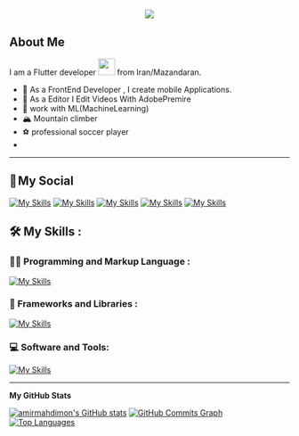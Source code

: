 <h1 align="center">
    <img src="https://readme-typing-svg.herokuapp.com/?lines=Welcome,+There!+👋;My+name+is+Amirmahdi;I'm+happy+to+see+you,+my+friends!&center=true&font=Vazirmatn&weight=800&duration=3000&pause=1000&height=100&width=500&color=be185d&size=30">
</h1>

## About Me
I am a Flutter developer <img src="https://media.giphy.com/media/WUlplcMpOCEmTGBtBW/giphy.gif" width="30"> from Iran/Mazandaran.

- :bridge_at_night:  As a FrontEnd Developer , I create mobile Applications.
- :movie_camera: As a Editor I Edit Videos With AdobePremire
- :robot: work with ML(MachineLearning)
- :mountain_snow: Mountain climber
- :soccer: professional soccer player
- 
  

---

## 📌 My Social
[![My Skills](https://skillicons.dev/icons?i=linkedin)](https://www.linkedin.com/in/amirmahdi-montazeri/)
[![My Skills](https://skillicons.dev/icons?i=twitter)](https://twitter.com/Amirmahdimon)
[![My Skills](https://skillicons.dev/icons?i=discord)](https://discord.com/amirmahdimon)
[![My Skills](https://skillicons.dev/icons?i=instagram)](https://instagram.com/amirmhdimon)
[![My Skills](https://skillicons.dev/icons?i=stackoverflow)](https://stackoverflow.com/users/22156629/amirmahdimon)

## 🛠  My Skills :

### 👨‍💻 Programming and Markup Language :
[![My Skills](https://skillicons.dev/icons?i=dart,java,python,c,mysql,kotlin)](https://skillicons.dev)
### :cactus: Frameworks and Libraries : 
[![My Skills](https://skillicons.dev/icons?i=flutter)](https://skillicons.dev)
### 💻 Software and Tools: 
[![My Skills](https://skillicons.dev/icons?i=vscode,visualstudio,androidstudio,cloudflare,blender,ae,pr,ps,git,github)](https://skillicons.dev)

---
<b>My GitHub Stats</b>

<a href="http://www.github.com/amirmahdimon"><img src="https://github-readme-stats.vercel.app/api?username=amirmahdimon&show_icons=true&hide=&count_private=true&title_color=0891b2&text_color=ffffff&icon_color=ffffff&bg_color=1c1917&hide_border=true&show_icons=true" alt="amirmahdimon's GitHub stats" /></a>
<a href="http://www.github.com/amirmahdimon"><img src="https://github-readme-activity-graph.cyclic.app/graph?username=amirmahdimon&bg_color=1c1917&color=ffffff&line=ffffff&point=ffffff&area_color=1c1917&area=true&hide_border=true&custom_title=GitHub%20Commits%20Graph" alt="GitHub Commits Graph" /></a>
<a href="https://github.com/amirmahdimon" align="left"><img src="https://github-readme-stats.vercel.app/api/top-langs/?username=amirmahdimon&langs_count=10&title_color=0891b2&text_color=ffffff&icon_color=ffffff&bg_color=1c1917&hide_border=true&locale=en&custom_title=Top%20%Languages" alt="Top Languages" /></a>
